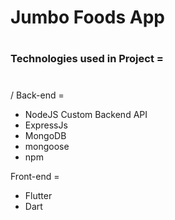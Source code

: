 # Jumbo Foods App
#
### Technologies used in Project =
# 
/ Back-end =
- NodeJS Custom Backend API
- ExpressJs
- MongoDB
- mongoose
- npm

Front-end =
- Flutter
- Dart
# 